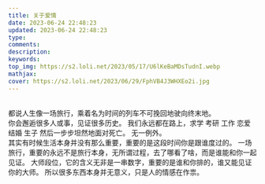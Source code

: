 ```yaml
---
title: 关于爱情
date: 2023-06-24 22:48:23
updated: 2023-06-24 22:48:23
type:
comments:
description:
keywords:
top_img: https://s2.loli.net/2023/05/17/U6lKeBaMDsTudnI.webp
mathjax:
cover: https://s2.loli.net/2023/06/29/FphVB4J3WHXEo2i.jpg
---
```

<br/>
   都说人生像一场旅行，乘着名为时间的列车不可挽回地驶向终末地。<br/>
   你会邂逅很多人或事，见证很多历史。
   我们永远都在路上，求学 考研 工作 恋爱 结婚 生子 然后一步步坦然地面对死亡。
   无一例外。<br/>
   其实有时候生活本身并没有那么重要，重要的是这段时间你是跟谁度过的。
   一场旅行，重要的永远不是旅行本身，无所谓过程，去了哪看了啥，而是谁能和你一起见证。
   大师段位，它的含义无非是一串数字，重要的是谁和你排的，谁又能见证你的大师。
   所以很多东西本身并无意义，只是人的情感在作祟。
<br/>